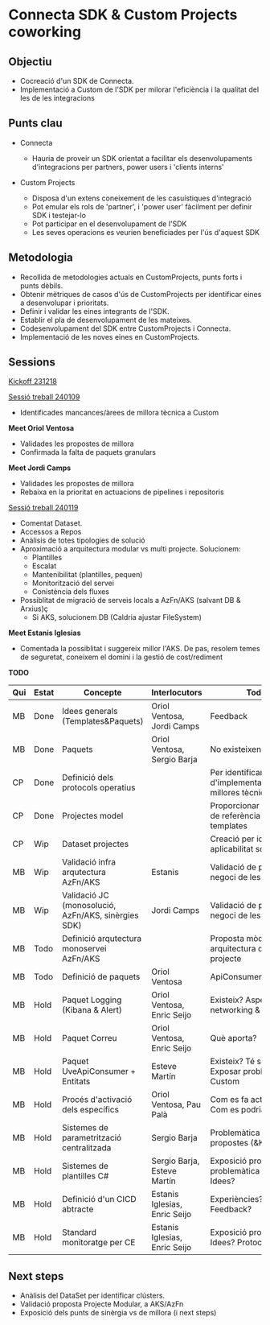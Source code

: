 # Connecta SDK & Custom Projects coworking

## Objectiu

- Cocreació d'un SDK de Connecta.
- Implementació a Custom de l'SDK per milorar l'eficiència i la qualitat del les de les integracions

## Punts clau

- Connecta

  - Hauria de proveir un SDK orientat a facilitar els desenvolupaments d'integracions per partners, power users i 'clients interns'

- Custom Projects

  - Disposa d'un extens coneixement de les casuístiques d'integració
  - Pot emular els rols de 'partner', i 'power user' fàcilment per definir SDK i testejar-lo
  - Pot participar en el desenvolupament de l'SDK
  - Les seves operacions es veurien beneficiades per l'ús d'aquest SDK

## Metodologia

- Recollida de metodologies actuals en CustomProjects, punts forts i punts dèbils.
- Obtenir mètriques de casos d'ús de CustomProjects per identificar eines a desenvolupar i prioritats.
- Definir i validar les eines integrants de l'SDK.
- Establir el pla de desenvolupament de les mateixes.
- Codesenvolupament del SDK entre CustomProjects i Connecta.
- Implementació de les noves eines en CustomProjects.

## Sessions

[Kickoff 231218](./meets/00_kickoff_231218.md)

[Sessió treball 240109](./meets/01_worksession_240109.md)

- Identificades mancances/àrees de millora tècnica a Custom

**Meet Oriol Ventosa**

- Validades les propostes de millora
- Confirmada la falta de paquets granulars

**Meet Jordi Camps**

- Validades les propostes de millora
- Rebaixa en la prioritat en actuacions de pipelines i repositoris

[Sessió treball 240119](./meets/01_worksession_240109.md)

- Comentat Dataset.
- Accessos a Repos
- Anàlisis de totes tipologies de solució
- Aproximació a arquitectura modular vs multi projecte. Solucionem:
  - Plantilles
  - Escalat
  - Mantenibilitat (plantilles, pequen)
  - Monitorització del servei
  - Conistència dels fluxes
- Possiblitat de migració de serveis locals a AzFn/AKS (salvant DB & Arxius)ç
  - Si AKS, solucionem DB (Caldria ajustar FileSystem)

**Meet Estanis Iglesias**

- Comentada la possiblitat i suggereix millor l'AKS. De pas, resolem temes de seguretat, coneixem el domini i la gestió de cost/rediment

**TODO**

| Qui | Estat | Concepte                                            | Interlocutors                 | Todo                                                            |
| --- | ----- | --------------------------------------------------- | ----------------------------- | --------------------------------------------------------------- |
| MB  | Done  | Idees generals (Templates&Paquets)                  | Oriol Ventosa, Jordi Camps    | Feedback                                                        |
| MB  | Done  | Paquets                                             | Oriol Ventosa, Sergio Barja   | No existeixen                                                   |
| CP  | Done  | Definició dels protocols operatius                  |                               | Per identificar punts d'implementaicó de les millores tècniques |
| CP  | Done  | Projectes model                                     |                               | Proporcionar projectes de referència per inferir templates      |
| CP  | Wip   | Dataset projectes                                   |                               | Creació per identificar aplicabilitat solucions                 |
| MB  | Wip   | Validació infra arqutectura AzFn/AKS                | Estanis                       | Validació de preus i negoci de les propostes                    |
| MB  | Wip   | Validació JC (monosolució, AzFn/AKS, sinèrgies SDK) | Jordi Camps                   | Validació de preus i negoci de les propostes                    |
| MB  | Todo  | Definició arqutectura monoservei AzFn/AKS           |                               | Proposta mòduls i arquitectura del projecte                     |
| MB  | Todo  | Definició de paquets                                | Oriol Ventosa                 | ApiConsumer/Logging/?                                           |
| MB  | Hold  | Paquet Logging (Kibana & Alert)                     | Oriol Ventosa, Enric Seijo    | Existeix? Aspectes networking & Seguretat                       |
| MB  | Hold  | Paquet Correu                                       | Oriol Ventosa, Enric Seijo    | Què aporta?                                                     |
| MB  | Hold  | Paquet UveApiConsumer + Entitats                    | Esteve Martín                 | Existeix? Té sentit? Exposar problemàtica Custom                |
| MB  | Hold  | Procés d'activació dels específics                  | Oriol Ventosa, Pau Palà       | Com es fa actualment? Com es podria millorar?                   |
| MB  | Hold  | Sistemes de parametrització centralitzada           | Sergio Barja                  | Problemàtica actual, propostes (&KVaults)                       |
| MB  | Hold  | Sistemes de plantilles C#                           | Sergio Barja, Esteve Martín   | Exposició propostes i problemàtica actual. Idees?               |
| MB  | Hold  | Definició d'un CICD abtracte                        | Estanis Iglesias, Enric Seijo | Experiències? Feedback?                                         |
| MB  | Hold  | Standard monitoratge per CE                         | Estanis Iglesias, Enric Seijo | Exposició problemàtica, Idees? Protocol?                        |

## Next steps

- Anàlisis del DataSet per identificar clústers.
- Validació proposta Projecte Modular, a AKS/AzFn
- Exposició dels punts de sinèrgia vs de millora (i next steps)
